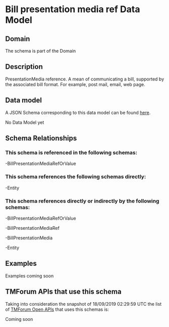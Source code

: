 # Bill presentation media ref Data Model

## Domain

The  schema is part of the  Domain

## Description

PresentationMedia reference. A mean of communicating a bill, supported by the associated bill format. For example, post mail, email, web page.

## Data model

A JSON Schema corresponding to this data model can be found
[here](https://github.com/tmforum-rand/schemas/blob/master/Customer/BillPresentationMediaRef.schema.json).

No Data Model yet

## Schema Relationships

### This schema is referenced in the following schemas:

-BillPresentationMediaRefOrValue

### This schema references the following schemas directly:

-Entity

### This schema references directly or indirectly by the following schemas:

-BillPresentationMediaRefOrValue

-BillPresentationMediaRef

-BillPresentationMedia

-Entity



## Examples

Examples coming soon

## TMForum APIs that use this schema

Taking into consideration the snapshot of 18/09/2019 02:29:59 UTC the list of [TMForum Open APIs](https://www.tmforum.org/open-apis/) that uses this schemas is:

Coming soon